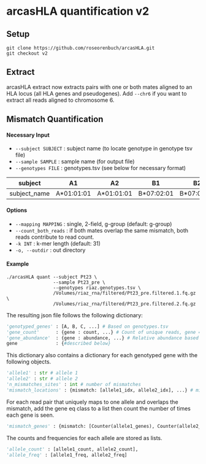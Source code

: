 # arcasHLA quantification v2 #

## Setup ##
```
git clone https://github.com/roseorenbuch/arcasHLA.git
git checkout v2
```
## Extract ##
arcasHLA extract now extracts pairs with one or both mates aligned to an HLA locus (all HLA genes and pseudogenes). Add `--chr6` if you want to extract all reads aligned to chromosome 6.


## Mismatch Quantification ##

#### Necessary Input ####
- `--subject SUBJECT` : subject name (to locate genotype in genotype tsv file)
- `--sample SAMPLE` : sample name (for output file)
- `--genotypes FILE` : genotypes.tsv (see below for necessary format)

| subject      	| A1         	| A2         	| B1         	| B2         	| C1         	| C2         	|
|--------------	|------------	|------------	|------------	|------------	|------------	|------------	|
| subject_name 	| A*01:01:01 	| A*01:01:01 	| B*07:02:01 	| B*07:02:01 	| C*04:01:01 	| C*04:01:01 	|

#### Options ####
- `--mapping MAPPING` : single, 2-field, g-group (default: g-group)
- `--count_both_reads` : if both mates overlap the same mismatch, both reads contribute to read count.
- `-k INT` : k-mer length (default: 31)
- `-o, --outdir` : out directory


#### Example ####
```
./arcasHLA quant --subject Pt23 \
                 --sample Pt23_pre \
                 --genotypes riaz.genotypes.tsv \
                 /Volumes/riaz_rna/filtered/Pt23_pre.filtered.1.fq.gz \
                 /Volumes/riaz_rna/filtered/Pt23_pre.filtered.2.fq.gz
```

The resulting json file follows the following dictionary:

```python
'genotyped_genes' : [A, B, C, ...] # Based on genotypes.tsv
'gene_count'      : {gene : count, ...} # Count of unique reads, gene == "" denotes unaligned reads
'gene_abundance'  : {gene : abundance, ...} # Relative abundance based on unique read count
gene              : {#described below}
```

This dictionary also contains a dictionary for each genotyped gene with the following objects.
```python
'allele1' : str # allele 1
'allele2' : str # allele 2
'n_mismatches_sites' : int # number of mismatches
'mismatch_locations' : {mismatch: [allele1_idx, allele2_idx], ...} # mismatch locations
```
For each read pair that uniquely maps to one allele and overlaps the mismatch, add the gene eq class to a list then count the number of times each gene is seen.
```python
'mismatch_genes' : {mismatch: [Counter(allele1_genes), Counter(allele2_genes)], ...}
```
The counts and frequencies for each allele are stored as lists.
```python
'allele_count' : [allele1_count, allele2_count],
'allele_freq' : [allele1_freq, allele2_freq]
```
